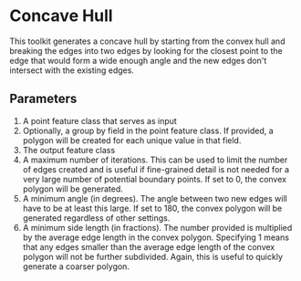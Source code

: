 # Concave Hull

This toolkit generates a concave hull by starting from the convex hull and breaking the edges into two edges by looking for the closest
point to the edge that would form a wide enough angle and the new edges don't intersect with the existing edges.

## Parameters
1. A point feature class that serves as input
2. Optionally, a group by field in the point feature class. If provided, a polygon will be created for each unique value in that field.
3. The output feature class
4. A maximum number of iterations. This can be used to limit the number of edges created and is useful if fine-grained detail is not needed for a very large number of potential boundary points. If set to 0, the convex polygon will be generated.
5. A minimum angle (in degrees). The angle between two new edges will have to be at least this large. If set to 180, the convex polygon will be generated regardless of other settings.
6. A minimum side length (in fractions). The number provided is multiplied by the average edge length in the convex polygon. Specifying 1 means that any edges smaller than the average edge length of the convex polygon will not be further subdivided. Again, this is useful to quickly generate a coarser polygon.
